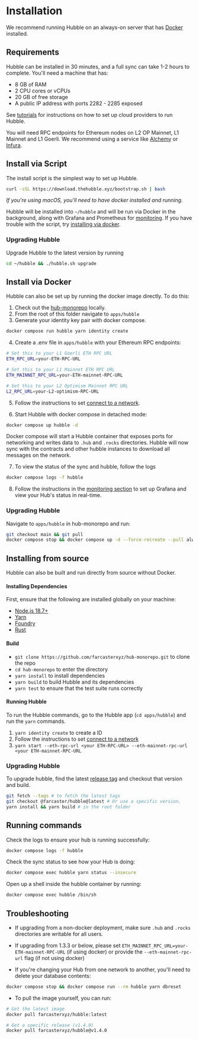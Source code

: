 # Installation

We recommend running Hubble on an always-on server that has [Docker](https://docs.docker.com/desktop/install/linux-install/) installed. 

## Requirements

Hubble can be installed in 30 minutes, and a full sync can take 1-2 hours to complete. You'll need a machine that has: 

- 8 GB of RAM
- 2 CPU cores or vCPUs
- 20 GB of free storage
- A public IP address with ports 2282 - 2285 exposed

See [tutorials](./tutorials.html) for instructions on how to set up cloud providers to run Hubble.

You will need RPC endpoints for Ethereum nodes on L2 OP Mainnet, L1 Mainnet and L1 Goerli. We recommend using a service like [Alchemy](https://www.alchemy.com/) or [Infura](https://www.infura.io/).


## Install via Script

The install script is the simplest way to set up Hubble. 

```bash
curl -sSL https://download.thehubble.xyz/bootstrap.sh | bash
```

*If you're using macOS, you'll need to have docker installed and running.*

Hubble will be installed into `~/hubble` and will be run via Docker in the background, along with Grafana and Prometheus for [monitoring](monitoring.md). If you have trouble with the script, try [installing via docker](#install-via-docker).

### Upgrading Hubble

Upgrade Hubble to the latest version by running

```bash
cd ~/hubble && ./hubble.sh upgrade
```

## Install via Docker

Hubble can also be set up by running the docker image directly. To do this: 

1. Check out the [hub-monorepo](https://github.com/farcasterxyz/hub-monorepo) locally.
2. From the root of this folder navigate to `apps/hubble`
3. Generate your identity key pair with docker compose.

```bash
docker compose run hubble yarn identity create
```

4. Create a .env file in `apps/hubble` with your Ethereum RPC endpoints:

```bash
# Set this to your L1 Goerli ETH RPC URL
ETH_RPC_URL=your-ETH-RPC-URL

# Set this to your L1 Mainnet ETH RPC URL
ETH_MAINNET_RPC_URL=your-ETH-mainnet-RPC-URL

# Set this to your L2 Optimism Mainnet RPC URL
L2_RPC_URL=your-L2-optimism-RPC-URL
```

5. Follow the instructions to set [connect to a network](./networks.md).

6. Start Hubble with docker compose in detached mode:

```bash
docker compose up hubble -d
``` 

Docker compose will start a Hubble container that exposes ports for networking and writes data to `.hub` and `.rocks` directories. Hubble will now sync with the contracts and other hubble instances to download all messages on the network. 

7. To view the status of the sync and hubble, follow the logs

```bash
docker compose logs -f hubble
```

8. Follow the instructions in the [monitoring section](#monitoring-hubble) to set up Grafana and view your Hub's status in real-time.

### Upgrading Hubble

Navigate to `apps/hubble` in hub-monorepo and run: 

```bash
git checkout main && git pull
docker compose stop && docker compose up -d --force-recreate --pull always
```

## Installing from source

Hubble can also be built and run directly from source without Docker. 

#### Installing Dependencies

First, ensure that the following are installed globally on your machine:

- [Node.js 18.7+](https://nodejs.org/en/download/releases)
- [Yarn](https://classic.yarnpkg.com/lang/en/docs/install)
- [Foundry](https://book.getfoundry.sh/getting-started/installation#using-foundryup)
- [Rust](https://www.rust-lang.org/tools/install)

#### Build

- `git clone https://github.com/farcasterxyz/hub-monorepo.git` to clone the repo
- `cd hub-monorepo` to enter the directory
- `yarn install` to install dependencies
- `yarn build` to build Hubble and its dependencies
- `yarn test` to ensure that the test suite runs correctly

#### Running Hubble
To run the Hubble commands, go to the Hubble app (`cd apps/hubble`) and run the `yarn` commands.

1. `yarn identity create` to create a ID
2. Follow the instructions to set [connect to a network](./networks.md)
3. `yarn start --eth-rpc-url <your ETH-RPC-URL> --eth-mainnet-rpc-url <your ETH-mainnet-RPC-URL`

### Upgrading Hubble

To upgrade hubble, find the latest [release tag](https://github.com/farcasterxyz/hub-monorepo/releases) and checkout that version and build.

```bash
git fetch --tags # to fetch the latest tags
git checkout @farcaster/hubble@latest # Or use a specific version. 
yarn install && yarn build # in the root folder
```

## Running commands

Check the logs to ensure your hub is running successfully:

```bash
docker compose logs -f hubble
```

Check the sync status to see how your Hub is doing:

```bash
docker compose exec hubble yarn status --insecure
```


Open up a shell inside the hubble container by running:

```bash
docker compose exec hubble /bin/sh
```

## Troubleshooting

- If upgrading from a non-docker deployment, make sure `.hub` and `.rocks` directories are writable for all users.

- If upgrading from 1.3.3 or below, please set `ETH_MAINNET_RPC_URL=your-ETH-mainnet-RPC-URL` (if using docker) or provide the `--eth-mainnet-rpc-url` flag (if not using docker)

- If you're changing your Hub from one network to another, you'll need to delete your database contents: 

```bash
docker compose stop && docker compose run --rm hubble yarn dbreset
```


- To pull the image yourself, you can run:

```bash
# Get the latest image
docker pull farcasterxyz/hubble:latest

# Get a specific release (v1.4.0)
docker pull farcasterxyz/hubble@v1.4.0
```
